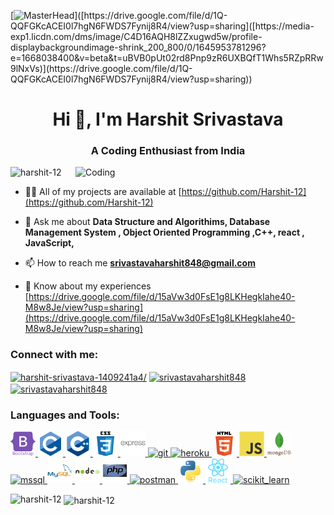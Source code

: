 [![MasterHead](https://1.bp.blogspot.com/-7A4WynwLsM...)]([https://drive.google.com/file/d/1Q-QQFGKcACEI0l7hgN6FWDS7Fynij8R4/view?usp=sharing]([https://media-exp1.licdn.com/dms/image/C4D16AQH8lZZxugwd5w/profile-displaybackgroundimage-shrink_200_800/0/1645953781296?e=1668038400&v=beta&t=uBVB0pUt02rd8Pnp9zR6UXBQfT1Whs5RZpRRw9lNxVs)](https://drive.google.com/file/d/1Q-QQFGKcACEI0l7hgN6FWDS7Fynij8R4/view?usp=sharing))
<h1 align="center">Hi 👋, I'm Harshit Srivastava</h1>
<h3 align="center">A Coding Enthusiast from India</h3>
<img align="right" alt="Coding" width="400" src="https://cdn.dribbble.com/users/1162077/screenshots/3848914/programmer.gif">
<p align="left"> <img src="https://komarev.com/ghpvc/?username=harshit-12&label=Profile%20views&color=0e75b6&style=flat" alt="harshit-12" /> </p>

- 👨‍💻 All of my projects are available at [https://github.com/Harshit-12](https://github.com/Harshit-12)

- 💬 Ask me about **Data Structure and Algorithims, Database Management System , Object Oriented Programming ,C++, react , JavaScript,**

- 📫 How to reach me **srivastavaharshit848@gmail.com**

- 📄 Know about my experiences [https://drive.google.com/file/d/15aVw3d0FsE1g8LKHegkIahe40-M8w8Je/view?usp=sharing](https://drive.google.com/file/d/15aVw3d0FsE1g8LKHegkIahe40-M8w8Je/view?usp=sharing)

<h3 align="left">Connect with me:</h3>
<p align="left">
<a href="https://linkedin.com/in/harshit-srivastava-1409241a4/" target="blank"><img align="center" src="https://raw.githubusercontent.com/rahuldkjain/github-profile-readme-generator/master/src/images/icons/Social/linked-in-alt.svg" alt="harshit-srivastava-1409241a4/" height="30" width="40" /></a>
<a href="https://www.leetcode.com/srivastavaharshit848" target="blank"><img align="center" src="https://raw.githubusercontent.com/rahuldkjain/github-profile-readme-generator/master/src/images/icons/Social/leet-code.svg" alt="srivastavaharshit848" height="30" width="40" /></a>
<a href="https://auth.geeksforgeeks.org/user/srivastavaharshit848" target="blank"><img align="center" src="https://raw.githubusercontent.com/rahuldkjain/github-profile-readme-generator/master/src/images/icons/Social/geeks-for-geeks.svg" alt="srivastavaharshit848" height="30" width="40" /></a>
</p>

<h3 align="left">Languages and Tools:</h3>
<p align="left"> <a href="https://getbootstrap.com" target="_blank" rel="noreferrer"> <img src="https://raw.githubusercontent.com/devicons/devicon/master/icons/bootstrap/bootstrap-plain-wordmark.svg" alt="bootstrap" width="40" height="40"/> </a> <a href="https://www.cprogramming.com/" target="_blank" rel="noreferrer"> <img src="https://raw.githubusercontent.com/devicons/devicon/master/icons/c/c-original.svg" alt="c" width="40" height="40"/> </a> <a href="https://www.w3schools.com/cpp/" target="_blank" rel="noreferrer"> <img src="https://raw.githubusercontent.com/devicons/devicon/master/icons/cplusplus/cplusplus-original.svg" alt="cplusplus" width="40" height="40"/> </a> <a href="https://www.w3schools.com/css/" target="_blank" rel="noreferrer"> <img src="https://raw.githubusercontent.com/devicons/devicon/master/icons/css3/css3-original-wordmark.svg" alt="css3" width="40" height="40"/> </a> <a href="https://expressjs.com" target="_blank" rel="noreferrer"> <img src="https://raw.githubusercontent.com/devicons/devicon/master/icons/express/express-original-wordmark.svg" alt="express" width="40" height="40"/> </a> <a href="https://git-scm.com/" target="_blank" rel="noreferrer"> <img src="https://www.vectorlogo.zone/logos/git-scm/git-scm-icon.svg" alt="git" width="40" height="40"/> </a> <a href="https://heroku.com" target="_blank" rel="noreferrer"> <img src="https://www.vectorlogo.zone/logos/heroku/heroku-icon.svg" alt="heroku" width="40" height="40"/> </a> <a href="https://www.w3.org/html/" target="_blank" rel="noreferrer"> <img src="https://raw.githubusercontent.com/devicons/devicon/master/icons/html5/html5-original-wordmark.svg" alt="html5" width="40" height="40"/> </a> <a href="https://developer.mozilla.org/en-US/docs/Web/JavaScript" target="_blank" rel="noreferrer"> <img src="https://raw.githubusercontent.com/devicons/devicon/master/icons/javascript/javascript-original.svg" alt="javascript" width="40" height="40"/> </a> <a href="https://www.mongodb.com/" target="_blank" rel="noreferrer"> <img src="https://raw.githubusercontent.com/devicons/devicon/master/icons/mongodb/mongodb-original-wordmark.svg" alt="mongodb" width="40" height="40"/> </a> <a href="https://www.microsoft.com/en-us/sql-server" target="_blank" rel="noreferrer"> <img src="https://www.svgrepo.com/show/303229/microsoft-sql-server-logo.svg" alt="mssql" width="40" height="40"/> </a> <a href="https://www.mysql.com/" target="_blank" rel="noreferrer"> <img src="https://raw.githubusercontent.com/devicons/devicon/master/icons/mysql/mysql-original-wordmark.svg" alt="mysql" width="40" height="40"/> </a> <a href="https://nodejs.org" target="_blank" rel="noreferrer"> <img src="https://raw.githubusercontent.com/devicons/devicon/master/icons/nodejs/nodejs-original-wordmark.svg" alt="nodejs" width="40" height="40"/> </a> <a href="https://www.php.net" target="_blank" rel="noreferrer"> <img src="https://raw.githubusercontent.com/devicons/devicon/master/icons/php/php-original.svg" alt="php" width="40" height="40"/> </a> <a href="https://postman.com" target="_blank" rel="noreferrer"> <img src="https://www.vectorlogo.zone/logos/getpostman/getpostman-icon.svg" alt="postman" width="40" height="40"/> </a> <a href="https://www.python.org" target="_blank" rel="noreferrer"> <img src="https://raw.githubusercontent.com/devicons/devicon/master/icons/python/python-original.svg" alt="python" width="40" height="40"/> </a> <a href="https://reactjs.org/" target="_blank" rel="noreferrer"> <img src="https://raw.githubusercontent.com/devicons/devicon/master/icons/react/react-original-wordmark.svg" alt="react" width="40" height="40"/> </a> <a href="https://scikit-learn.org/" target="_blank" rel="noreferrer"> <img src="https://upload.wikimedia.org/wikipedia/commons/0/05/Scikit_learn_logo_small.svg" alt="scikit_learn" width="40" height="40"/> </a> </p>

<p><img align="left" src="https://github-readme-stats.vercel.app/api/top-langs?username=harshit-12&show_icons=true&locale=en&layout=compact" alt="harshit-12" /></p>

<p>&nbsp;<img align="center" src="https://github-readme-stats.vercel.app/api?username=harshit-12&show_icons=true&locale=en" alt="harshit-12" /></p>
